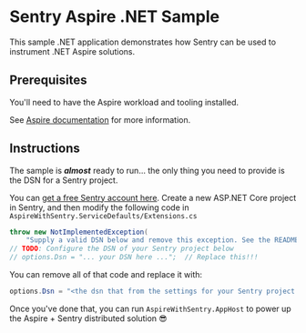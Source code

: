 # Sentry Aspire .NET Sample

This sample .NET application demonstrates how Sentry can be used to instrument .NET Aspire solutions.

## Prerequisites

You'll need to have the Aspire workload and tooling installed. 

See [Aspire documentation](https://learn.microsoft.com/en-us/dotnet/aspire/fundamentals/setup-tooling?tabs=visual-studio)
for more information.

## Instructions

The sample is **_almost_** ready to run... the only thing you need to provide is the DSN for a Sentry project. 

You can [get a free Sentry account here](https://sentry.io/signup/). Create a new ASP.NET Core project in Sentry, and then modify the 
following code in `AspireWithSentry.ServiceDefaults/Extensions.cs`

```csharp
throw new NotImplementedException(
    "Supply a valid DSN below and remove this exception. See the README.md for help.");
// TODO: Configure the DSN of your Sentry project below
// options.Dsn = "... your DSN here ...";  // Replace this!!!
```

You can remove all of that code and replace it with:
    
```csharp
options.Dsn = "<the dsn that from the settings for your Sentry project...>";
```

Once you've done that, you can run `AspireWithSentry.AppHost` to power up the Aspire + Sentry distributed solution 😎